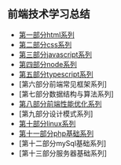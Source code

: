 ## 前端技术学习总结

* [第一部分html系列][1]
* [第二部分css系列][2]
* [第三部分javascript系列][3]
* [第四部分node系列][4]
* [第五部分typescript系列][5]
* [第六部分前端常见框架系列]
* [第七部分数据结构与算法系列] 
* [第八部分前端性能优化系列][8]
* [第九部分设计模式系列]
* [第十部分linux系列][10]
* [第十一部分php基础系列][11]
* [第十二部分mySql基础系列]
* [第十三部分服务器基础系列]


[1]: https://github.com/MarsPen/-notes-summary/blob/master/html/exercises.md
[2]: https://github.com/MarsPen/-notes-summary/blob/master/css/index.md
[3]: https://github.com/MarsPen/-notes-summary/blob/master/javascript/index.md
[4]: https://github.com/MarsPen/-notes-summary/blob/master/node/index.md
[5]: https://github.com/MarsPen/-notes-summary/blob/master/typescript/index.md 
[8]: https://github.com/MarsPen/-notes-summary/blob/master/前端性能优化/index.md 
[10]: https://github.com/MarsPen/-notes-summary/blob/master/linux/index.md
[11]: https://github.com/MarsPen/-notes-summary/blob/master/php/index.md 


